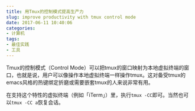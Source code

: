 ```yaml
---
title: 用Tmux的控制模式提高生产力
slug: improve productivity with tmux control mode
date: 2017-06-11 10:40:06
categories:
- 计算机
tags:
- 最佳实践
- 工具
---
```


Tmux的控制模式（Control Mode）可以把tmux的窗口映射为本地虚拟终端的窗口，也就是说，用户可以像操作本地虚拟终端一样操作tmux。这对备受tmux的emacs风格的热键绑定折磨或需要嵌套tmux的人来说非常有用。

在支持这个特性的虚拟终端（例如「iTerm」）里，执行`tmux -CC`即可。当然也可以`tmux -CC a`恢复会话。

